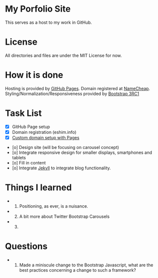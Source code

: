 My Porfolio Site
================

This serves as a host to my work in GitHub.


License
=======

All directories and files are under the MIT License for now.


How it is done
==============
Hosting is provided by [GitHub Pages](pages.github.com/‎).
Domain registered at [NameCheap](namecheap.com).
Styling/Normalization/Responsiveness provided by [Bootstrap 3RC1](http://getbootstrap.com/)


Task List
==========
- [x] GitHub Page setup
- [x] Domain registration (eshim.info)
- [x] [Custom domain setup with Pages](https://help.github.com/articles/setting-up-a-custom-domain-with-pages)
- [o] Design site (will be focusing on carousel concept)
- [o] Integrate responsive design for smaller displays, smartphones and tablets
- [o] Fill in content
- [o] Integrate [Jekyll](https://help.github.com/articles/using-jekyll-with-pages) to integrate blog functionality.


Things I learned
================
- 1. Positioning, as ever, is a nuisance.
- 2. A bit more about Twitter Bootstrap Carousels
- 3. 

Questions
=========
- 1. Made a miniscule change to the Bootstrap Javascript, what are the best practices concerning a change to such a framework?